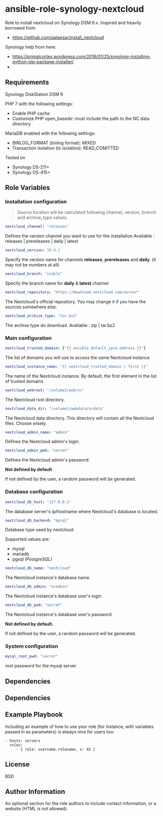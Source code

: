 ansible-role-synology-nextcloud
=============

Role to install nextcloud on Synology DSM 6.x.
Inspired and heavily borrowed from
- https://github.com/aalaesar/install_nextcloud

Synology help from here:
- https://primalcortex.wordpress.com/2016/01/25/synology-installing-python-pip-package-installer/
-
Requirements
------------

Synology DiskStation DSM 6

PHP 7 with the following settings:
- Enable PHP cache
- Customize PHP open_basedir: must include the path to the NC data directory

MariaDB enabled with the following settings:
- BINLOG_FORMAT (binlog format): MIXED
- Transaction Isolation (tx isolation): READ_COMITTED

Tested on
- Synology DS-211+
- Synology DS-415+

Role Variables
--------------
### Installation configuration
> Source location will be calculated following channel, version, branch and archive_type values.

```YAML
nextcloud_channel: "releases"
```
Defines the version channel you want to use for the installation
Available : releases | prereleases | daily | latest
```YAML
nextcloud_version: 10.0.2
```
Specify the version name for channels **releases**, **prereleases** and **daily**. (it may not be numbers at all)
```YAML
nextcloud_branch: "stable"
```
Specify the branch name for **daily** & **latest** channel
```YAML
nextcloud_repository: "https://download.nextcloud.com/server"
```
The Nextcloud's official repository. You may change it if you have the sources somewhere else.
```YAML
nextcloud_archive_type: "tar.bz2"
```
The archive type do download.
Available : zip | tar.bz2

### Main configuration
```YAML
nextcloud_trusted_domain: ["{{ ansible_default_ipv4.address }}"]
```
The list of domains you will use to access the same Nextcloud instance.
```YAML
nextcloud_instance_name: "{{ nextcloud_trusted_domain | first }}"
```
The name of the Nextcloud instance. By default, the first element in the list of trusted domains

```YAML
nextcloud_webroot: "/volume1/web/nc"
```
The Nextcloud root directory.
```YAML
nextcloud_data_dir: "/volume1/webdata/ncdata"
```
The Nextcloud data directory. This directory will contain all the Nextcloud files. Choose wisely.
```YAML
nextcloud_admin_name: "admin"
```
Defines the Nextcloud admin's login.
```YAML
nextcloud_admin_pwd: "secret"
```
Defines the Nextcloud admin's password.

**Not defined by default**

If not defined by the user, a random password will be generated.
### Database configuration
```YAML
nextcloud_db_host: "127.0.0.1"
```
The database server's ip/hostname where Nextcloud's database is located.
```YAML
nextcloud_db_backend: "mysql"
```
Database type used by nextcloud.

Supported values are:
- mysql
- mariadb
- pgsql _(PostgreSQL)_

```YAML
nextcloud_db_name: "nextcloud"
```
The Nextcloud instance's database name.
```YAML
nextcloud_db_admin: "ncadmin"
```
The Nextcloud instance's database user's login
```YAML
nextcloud_db_pwd: "secret"
```
The Nextcloud instance's database user's password.

**Not defined by default.**

If not defined by the user, a random password will be generated.


### System configuration
```YAML
mysql_root_pwd: "secret"
```
root password for the mysql server



## Dependencies



Dependencies
------------

Example Playbook
----------------

Including an example of how to use your role (for instance, with variables passed in as parameters) is always nice for users too:

    - hosts: servers
      roles:
         - { role: username.rolename, x: 42 }

License
-------

BSD

Author Information
------------------

An optional section for the role authors to include contact information, or a website (HTML is not allowed).
